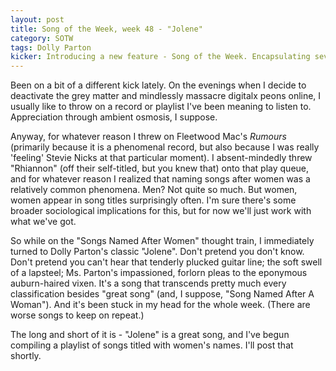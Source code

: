 ```yaml
---
layout: post
title: Song of the Week, week 48 - "Jolene"
category: SOTW
tags: Dolly Parton
kicker: Introducing a new feature - Song of the Week. Encapsulating seven days (more or less) in a single song.
---
```


Been on a bit of a different kick lately. On the evenings when I decide to deactivate the grey matter and mindlessly massacre digitalx   peons online, I usually like to throw on a record or playlist I've been meaning to listen to. Appreciation through ambient osmosis, I suppose.

Anyway, for whatever reason I threw on Fleetwood Mac's _Rumours_ (primarily because it is a phenomenal record, but also because I was really 'feeling' Stevie Nicks at that particular moment). I absent-mindedly threw "Rhiannon" (off their self-titled, but you knew that) onto that play queue, and for whatever reason I realized that naming songs after women was a relatively common phenomena. Men? Not quite so much. But women, women appear in song titles surprisingly often. I'm sure there's some broader sociological implications for this, but for now we'll just work with what we've got.

So while on the "Songs Named After Women" thought train, I immediately turned to Dolly Parton's classic "Jolene". Don't pretend you don't know. Don't pretend you can't hear that tenderly plucked guitar line; the soft swell of a lapsteel; Ms. Parton's impassioned, forlorn pleas to the eponymous auburn-haired vixen. It's a song that transcends pretty much every classification besides "great song" (and, I suppose, "Song Named After A Woman"). And it's been stuck in my head for the whole week. (There are worse songs to keep on repeat.)

The long and short of it is - "Jolene" is a great song, and I've begun compiling a playlist of songs titled with women's names. I'll post that shortly.